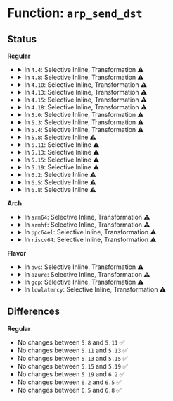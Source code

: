 # Function: <code>arp_send_dst</code>

## Status
<b>Regular</b>
<ul>
<li>
<details>
<summary>In <code>4.4</code>: Selective Inline, Transformation ⚠️</summary>

**Collision:** Unique Static

**Inline:** Selective

**Transformation:** True

**Instances:**

```
In net/ipv4/arp.c (ffffffff8178c2e0)
Location: net/ipv4/arp.c:297
Inline: True
Inline callers:
  - net/ipv4/arp.c:arp_solicit
  - net/ipv4/arp.c:arp_send
  - net/ipv4/arp.c:arp_process
  - net/ipv4/arp.c:arp_process
  - net/ipv4/arp.c:arp_process
Direct callers:
  - net/ipv4/arp.c:arp_solicit
  - net/ipv4/arp.c:arp_send
  - net/ipv4/arp.c:arp_process
  - net/ipv4/arp.c:arp_process
```
**Symbols:**

```
ffffffff8178c2e0-ffffffff8178c32c: arp_send_dst.part.15 (STB_LOCAL)
```
</details>
</li>
<li>
<details>
<summary>In <code>4.8</code>: Selective Inline, Transformation ⚠️</summary>

**Collision:** Unique Static

**Inline:** Selective

**Transformation:** True

**Instances:**

```
In net/ipv4/arp.c (ffffffff817fa6e6)
Location: net/ipv4/arp.c:297
Inline: True
Inline callers:
  - net/ipv4/arp.c:arp_process
  - net/ipv4/arp.c:arp_process
  - net/ipv4/arp.c:arp_solicit
  - net/ipv4/arp.c:arp_send
Direct callers:
  - net/ipv4/arp.c:arp_process
  - net/ipv4/arp.c:arp_process
  - net/ipv4/arp.c:arp_solicit
  - net/ipv4/arp.c:arp_send
```
**Symbols:**

```
ffffffff817f9910-ffffffff817f995c: arp_send_dst.part.17 (STB_LOCAL)
```
</details>
</li>
<li>
<details>
<summary>In <code>4.10</code>: Selective Inline, Transformation ⚠️</summary>

**Collision:** Unique Static

**Inline:** Selective

**Transformation:** True

**Instances:**

```
In net/ipv4/arp.c (ffffffff8182b5b6)
Location: net/ipv4/arp.c:297
Inline: True
Inline callers:
  - net/ipv4/arp.c:arp_process
  - net/ipv4/arp.c:arp_process
  - net/ipv4/arp.c:arp_solicit
  - net/ipv4/arp.c:arp_send
Direct callers:
  - net/ipv4/arp.c:arp_process
  - net/ipv4/arp.c:arp_process
  - net/ipv4/arp.c:arp_solicit
  - net/ipv4/arp.c:arp_send
```
**Symbols:**

```
ffffffff8182a7e0-ffffffff8182a82c: arp_send_dst.part.18 (STB_LOCAL)
```
</details>
</li>
<li>
<details>
<summary>In <code>4.13</code>: Selective Inline, Transformation ⚠️</summary>

**Collision:** Unique Static

**Inline:** Selective

**Transformation:** True

**Instances:**

```
In net/ipv4/arp.c (ffffffff8184c960)
Location: net/ipv4/arp.c:297
Inline: True
Inline callers:
  - net/ipv4/arp.c:arp_process
  - net/ipv4/arp.c:arp_process
  - net/ipv4/arp.c:arp_process
  - net/ipv4/arp.c:arp_solicit
  - net/ipv4/arp.c:arp_send
Direct callers:
  - net/ipv4/arp.c:arp_process
  - net/ipv4/arp.c:arp_process
  - net/ipv4/arp.c:arp_solicit
  - net/ipv4/arp.c:arp_send
```
**Symbols:**

```
ffffffff8184ba00-ffffffff8184ba3e: arp_send_dst.part.15 (STB_LOCAL)
```
</details>
</li>
<li>
<details>
<summary>In <code>4.15</code>: Selective Inline, Transformation ⚠️</summary>

**Collision:** Unique Static

**Inline:** Selective

**Transformation:** True

**Instances:**

```
In net/ipv4/arp.c (ffffffff818cc624)
Location: net/ipv4/arp.c:302
Inline: True
Inline callers:
  - net/ipv4/arp.c:arp_process
  - net/ipv4/arp.c:arp_process
  - net/ipv4/arp.c:arp_process
  - net/ipv4/arp.c:arp_solicit
  - net/ipv4/arp.c:arp_send
Direct callers:
  - net/ipv4/arp.c:arp_process
  - net/ipv4/arp.c:arp_process
  - net/ipv4/arp.c:arp_solicit
  - net/ipv4/arp.c:arp_send
```
**Symbols:**

```
ffffffff818cb670-ffffffff818cb6d8: arp_send_dst.part.16 (STB_LOCAL)
```
</details>
</li>
<li>
<details>
<summary>In <code>4.18</code>: Selective Inline, Transformation ⚠️</summary>

**Collision:** Unique Static

**Inline:** Selective

**Transformation:** True

**Instances:**

```
In net/ipv4/arp.c (ffffffff81922b21)
Location: net/ipv4/arp.c:302
Inline: True
Inline callers:
  - net/ipv4/arp.c:arp_process
  - net/ipv4/arp.c:arp_process
  - net/ipv4/arp.c:arp_process
  - net/ipv4/arp.c:arp_solicit
  - net/ipv4/arp.c:arp_send
Direct callers:
  - net/ipv4/arp.c:arp_process
  - net/ipv4/arp.c:arp_process
  - net/ipv4/arp.c:arp_solicit
  - net/ipv4/arp.c:arp_send
```
**Symbols:**

```
ffffffff81921b50-ffffffff81921bb1: arp_send_dst.part.21 (STB_LOCAL)
```
</details>
</li>
<li>
<details>
<summary>In <code>5.0</code>: Selective Inline, Transformation ⚠️</summary>

**Collision:** Unique Static

**Inline:** Selective

**Transformation:** True

**Instances:**

```
In net/ipv4/arp.c (ffffffff8195191b)
Location: net/ipv4/arp.c:302
Inline: True
Inline callers:
  - net/ipv4/arp.c:arp_process
  - net/ipv4/arp.c:arp_process
  - net/ipv4/arp.c:arp_process
  - net/ipv4/arp.c:arp_solicit
  - net/ipv4/arp.c:arp_send
Direct callers:
  - net/ipv4/arp.c:arp_process
  - net/ipv4/arp.c:arp_process
  - net/ipv4/arp.c:arp_solicit
  - net/ipv4/arp.c:arp_send
```
**Symbols:**

```
ffffffff81950970-ffffffff819509d1: arp_send_dst.part.21 (STB_LOCAL)
```
</details>
</li>
<li>
<details>
<summary>In <code>5.3</code>: Selective Inline, Transformation ⚠️</summary>

**Collision:** Unique Static

**Inline:** Selective

**Transformation:** True

**Instances:**

```
In net/ipv4/arp.c (ffffffff819b61f0)
Location: net/ipv4/arp.c:298
Inline: True
Inline callers:
  - net/ipv4/arp.c:arp_process
  - net/ipv4/arp.c:arp_process
  - net/ipv4/arp.c:arp_process
  - net/ipv4/arp.c:arp_solicit
  - net/ipv4/arp.c:arp_send
Direct callers:
  - net/ipv4/arp.c:arp_process
  - net/ipv4/arp.c:arp_process
  - net/ipv4/arp.c:arp_solicit
  - net/ipv4/arp.c:arp_send
```
**Symbols:**

```
ffffffff819b5250-ffffffff819b52a5: arp_send_dst.part.0 (STB_LOCAL)
ffffffff819b6d2a-ffffffff819b6d3d: arp_send_dst.part.0.cold (STB_LOCAL)
```
</details>
</li>
<li>
<details>
<summary>In <code>5.4</code>: Selective Inline, Transformation ⚠️</summary>

**Collision:** Unique Static

**Inline:** Selective

**Transformation:** True

**Instances:**

```
In net/ipv4/arp.c (ffffffff819ecf10)
Location: net/ipv4/arp.c:298
Inline: True
Inline callers:
  - net/ipv4/arp.c:arp_process
  - net/ipv4/arp.c:arp_process
  - net/ipv4/arp.c:arp_process
  - net/ipv4/arp.c:arp_solicit
  - net/ipv4/arp.c:arp_send
Direct callers:
  - net/ipv4/arp.c:arp_process
  - net/ipv4/arp.c:arp_process
  - net/ipv4/arp.c:arp_solicit
  - net/ipv4/arp.c:arp_send
```
**Symbols:**

```
ffffffff819ebf80-ffffffff819ebfcc: arp_send_dst.part.0 (STB_LOCAL)
```
</details>
</li>
<li>
<details>
<summary>In <code>5.8</code>: Selective Inline ⚠️</summary>

```c
void arp_send_dst(int type, int ptype, __be32 dest_ip, struct net_device *dev, __be32 src_ip, const unsigned char *dest_hw, const unsigned char *src_hw, const unsigned char *target_hw, struct dst_entry *dst);
```

**Collision:** Unique Static

**Inline:** Selective

**Transformation:** False

**Instances:**

```
In net/ipv4/arp.c (ffffffff81ada025)
Location: net/ipv4/arp.c:298
Inline: True
Inline callers:
  - net/ipv4/arp.c:arp_send
  - net/ipv4/arp.c:arp_send
Direct callers:
  - net/ipv4/arp.c:arp_process
  - net/ipv4/arp.c:arp_process
  - net/ipv4/arp.c:arp_solicit
```
**Symbols:**

```
ffffffff81ad9ce0-ffffffff81ad9d3b: arp_send_dst (STB_LOCAL)
```
</details>
</li>
<li>
<details>
<summary>In <code>5.11</code>: Selective Inline ⚠️</summary>

```c
void arp_send_dst(int type, int ptype, __be32 dest_ip, struct net_device *dev, __be32 src_ip, const unsigned char *dest_hw, const unsigned char *src_hw, const unsigned char *target_hw, struct dst_entry *dst);
```

**Collision:** Unique Static

**Inline:** Selective

**Transformation:** False

**Instances:**

```
In net/ipv4/arp.c (ffffffff81ae6a95)
Location: net/ipv4/arp.c:300
Inline: True
Inline callers:
  - net/ipv4/arp.c:arp_send
  - net/ipv4/arp.c:arp_send
Direct callers:
  - net/ipv4/arp.c:arp_process
  - net/ipv4/arp.c:arp_process
  - net/ipv4/arp.c:arp_solicit
```
**Symbols:**

```
ffffffff81ae6740-ffffffff81ae679b: arp_send_dst (STB_LOCAL)
```
</details>
</li>
<li>
<details>
<summary>In <code>5.13</code>: Selective Inline ⚠️</summary>

```c
void arp_send_dst(int type, int ptype, __be32 dest_ip, struct net_device *dev, __be32 src_ip, const unsigned char *dest_hw, const unsigned char *src_hw, const unsigned char *target_hw, struct dst_entry *dst);
```

**Collision:** Unique Static

**Inline:** Selective

**Transformation:** False

**Instances:**

```
In net/ipv4/arp.c (ffffffff81ad1d65)
Location: net/ipv4/arp.c:300
Inline: True
Inline callers:
  - net/ipv4/arp.c:arp_send
  - net/ipv4/arp.c:arp_send
Direct callers:
  - net/ipv4/arp.c:arp_process
  - net/ipv4/arp.c:arp_process
  - net/ipv4/arp.c:arp_solicit
```
**Symbols:**

```
ffffffff81ad1a10-ffffffff81ad1a6b: arp_send_dst (STB_LOCAL)
```
</details>
</li>
<li>
<details>
<summary>In <code>5.15</code>: Selective Inline ⚠️</summary>

```c
void arp_send_dst(int type, int ptype, __be32 dest_ip, struct net_device *dev, __be32 src_ip, const unsigned char *dest_hw, const unsigned char *src_hw, const unsigned char *target_hw, struct dst_entry *dst);
```

**Collision:** Unique Static

**Inline:** Selective

**Transformation:** False

**Instances:**

```
In net/ipv4/arp.c (ffffffff81b909b5)
Location: net/ipv4/arp.c:300
Inline: True
Inline callers:
  - net/ipv4/arp.c:arp_send
  - net/ipv4/arp.c:arp_send
Direct callers:
  - net/ipv4/arp.c:arp_process
  - net/ipv4/arp.c:arp_process
  - net/ipv4/arp.c:arp_solicit
```
**Symbols:**

```
ffffffff81b90640-ffffffff81b906c0: arp_send_dst (STB_LOCAL)
```
</details>
</li>
<li>
<details>
<summary>In <code>5.19</code>: Selective Inline ⚠️</summary>

```c
void arp_send_dst(int type, int ptype, __be32 dest_ip, struct net_device *dev, __be32 src_ip, const unsigned char *dest_hw, const unsigned char *src_hw, const unsigned char *target_hw, struct dst_entry *dst);
```

**Collision:** Unique Static

**Inline:** Selective

**Transformation:** False

**Instances:**

```
In net/ipv4/arp.c (ffffffff81d21e95)
Location: net/ipv4/arp.c:300
Inline: True
Inline callers:
  - net/ipv4/arp.c:arp_send
  - net/ipv4/arp.c:arp_send
Direct callers:
  - net/ipv4/arp.c:arp_process
  - net/ipv4/arp.c:arp_process
  - net/ipv4/arp.c:arp_solicit
```
**Symbols:**

```
ffffffff81d21ab0-ffffffff81d21b58: arp_send_dst (STB_LOCAL)
```
</details>
</li>
<li>
<details>
<summary>In <code>6.2</code>: Selective Inline ⚠️</summary>

```c
void arp_send_dst(int type, int ptype, __be32 dest_ip, struct net_device *dev, __be32 src_ip, const unsigned char *dest_hw, const unsigned char *src_hw, const unsigned char *target_hw, struct dst_entry *dst);
```

**Collision:** Unique Static

**Inline:** Selective

**Transformation:** False

**Instances:**

```
In net/ipv4/arp.c (ffffffff81ee92f5)
Location: net/ipv4/arp.c:301
Inline: True
Inline callers:
  - net/ipv4/arp.c:arp_send
  - net/ipv4/arp.c:arp_send
Direct callers:
  - net/ipv4/arp.c:arp_process
  - net/ipv4/arp.c:arp_process
  - net/ipv4/arp.c:arp_solicit
```
**Symbols:**

```
ffffffff81ee8ef0-ffffffff81ee8f98: arp_send_dst (STB_LOCAL)
```
</details>
</li>
<li>
<details>
<summary>In <code>6.5</code>: Selective Inline ⚠️</summary>

```c
void arp_send_dst(int type, int ptype, __be32 dest_ip, struct net_device *dev, __be32 src_ip, const unsigned char *dest_hw, const unsigned char *src_hw, const unsigned char *target_hw, struct dst_entry *dst);
```

**Collision:** Unique Static

**Inline:** Selective

**Transformation:** False

**Instances:**

```
In net/ipv4/arp.c (ffffffff81f48c25)
Location: net/ipv4/arp.c:301
Inline: True
Inline callers:
  - net/ipv4/arp.c:arp_send
  - net/ipv4/arp.c:arp_send
Direct callers:
  - net/ipv4/arp.c:arp_process
  - net/ipv4/arp.c:arp_process
  - net/ipv4/arp.c:arp_solicit
```
**Symbols:**

```
ffffffff81f488b0-ffffffff81f48969: arp_send_dst (STB_LOCAL)
```
</details>
</li>
<li>
<details>
<summary>In <code>6.8</code>: Selective Inline ⚠️</summary>

```c
void arp_send_dst(int type, int ptype, __be32 dest_ip, struct net_device *dev, __be32 src_ip, const unsigned char *dest_hw, const unsigned char *src_hw, const unsigned char *target_hw, struct dst_entry *dst);
```

**Collision:** Unique Static

**Inline:** Selective

**Transformation:** False

**Instances:**

```
In net/ipv4/arp.c (ffffffff8200ed85)
Location: net/ipv4/arp.c:301
Inline: True
Inline callers:
  - net/ipv4/arp.c:arp_send
  - net/ipv4/arp.c:arp_send
Direct callers:
  - net/ipv4/arp.c:arp_process
  - net/ipv4/arp.c:arp_process
  - net/ipv4/arp.c:arp_solicit
```
**Symbols:**

```
ffffffff8200ea10-ffffffff8200eac9: arp_send_dst (STB_LOCAL)
```
</details>
</li>
</ul>
<b>Arch</b>
<ul>
<li>
<details>
<summary>In <code>arm64</code>: Selective Inline, Transformation ⚠️</summary>

**Collision:** Unique Static

**Inline:** Selective

**Transformation:** True

**Instances:**

```
In net/ipv4/arp.c (ffff800010ca2964)
Location: net/ipv4/arp.c:298
Inline: True
Inline callers:
  - net/ipv4/arp.c:arp_process
  - net/ipv4/arp.c:arp_process
  - net/ipv4/arp.c:arp_process
  - net/ipv4/arp.c:arp_solicit
  - net/ipv4/arp.c:arp_send
Direct callers:
  - net/ipv4/arp.c:arp_process
  - net/ipv4/arp.c:arp_process
  - net/ipv4/arp.c:arp_process
  - net/ipv4/arp.c:arp_solicit
  - net/ipv4/arp.c:arp_send
```
**Symbols:**

```
ffff800010ca1a10-ffff800010ca1b00: arp_send_dst.part.0 (STB_LOCAL)
```
</details>
</li>
<li>
<details>
<summary>In <code>armhf</code>: Selective Inline, Transformation ⚠️</summary>

**Collision:** Unique Static

**Inline:** Selective

**Transformation:** True

**Instances:**

```
In net/ipv4/arp.c (c0daf7cc)
Location: net/ipv4/arp.c:298
Inline: True
Inline callers:
  - net/ipv4/arp.c:arp_process
  - net/ipv4/arp.c:arp_process
  - net/ipv4/arp.c:arp_process
  - net/ipv4/arp.c:arp_solicit
  - net/ipv4/arp.c:arp_send
Direct callers:
  - net/ipv4/arp.c:arp_process
  - net/ipv4/arp.c:arp_process
  - net/ipv4/arp.c:arp_solicit
  - net/ipv4/arp.c:arp_send
```
**Symbols:**

```
c0dae880-c0dae934: arp_send_dst.part.0 (STB_LOCAL)
```
</details>
</li>
<li>
<details>
<summary>In <code>ppc64el</code>: Selective Inline, Transformation ⚠️</summary>

**Collision:** Unique Static

**Inline:** Selective

**Transformation:** True

**Instances:**

```
In net/ipv4/arp.c (c000000000db60b4)
Location: net/ipv4/arp.c:298
Inline: True
Inline callers:
  - net/ipv4/arp.c:arp_process
  - net/ipv4/arp.c:arp_process
  - net/ipv4/arp.c:arp_solicit
  - net/ipv4/arp.c:arp_send
Direct callers:
  - net/ipv4/arp.c:arp_process
  - net/ipv4/arp.c:arp_process
  - net/ipv4/arp.c:arp_solicit
  - net/ipv4/arp.c:arp_send
```
**Symbols:**

```
c000000000db4ce0-c000000000db4d64: arp_send_dst.part.0 (STB_LOCAL)
```
</details>
</li>
<li>
<details>
<summary>In <code>riscv64</code>: Selective Inline, Transformation ⚠️</summary>

**Collision:** Unique Static

**Inline:** Selective

**Transformation:** True

**Instances:**

```
In net/ipv4/arp.c (ffffffe0007fe912)
Location: net/ipv4/arp.c:298
Inline: True
Inline callers:
  - net/ipv4/arp.c:arp_process
  - net/ipv4/arp.c:arp_process
  - net/ipv4/arp.c:arp_solicit
  - net/ipv4/arp.c:arp_send
Direct callers:
  - net/ipv4/arp.c:arp_process
  - net/ipv4/arp.c:arp_process
  - net/ipv4/arp.c:arp_solicit
  - net/ipv4/arp.c:arp_send
```
**Symbols:**

```
ffffffe0007fe24c-ffffffe0007fe2e8: arp_send_dst.part.0 (STB_LOCAL)
```
</details>
</li>
</ul>
<b>Flavor</b>
<ul>
<li>
<details>
<summary>In <code>aws</code>: Selective Inline, Transformation ⚠️</summary>

**Collision:** Unique Static

**Inline:** Selective

**Transformation:** True

**Instances:**

```
In net/ipv4/arp.c (ffffffff8198cccc)
Location: net/ipv4/arp.c:298
Inline: True
Inline callers:
  - net/ipv4/arp.c:arp_process
  - net/ipv4/arp.c:arp_process
  - net/ipv4/arp.c:arp_solicit
  - net/ipv4/arp.c:arp_send
Direct callers:
  - net/ipv4/arp.c:arp_process
  - net/ipv4/arp.c:arp_process
  - net/ipv4/arp.c:arp_solicit
  - net/ipv4/arp.c:arp_send
```
**Symbols:**

```
ffffffff8198bdb0-ffffffff8198bdfc: arp_send_dst.part.0 (STB_LOCAL)
```
</details>
</li>
<li>
<details>
<summary>In <code>azure</code>: Selective Inline, Transformation ⚠️</summary>

**Collision:** Unique Static

**Inline:** Selective

**Transformation:** True

**Instances:**

```
In net/ipv4/arp.c (ffffffff8194678c)
Location: net/ipv4/arp.c:298
Inline: True
Inline callers:
  - net/ipv4/arp.c:arp_process
  - net/ipv4/arp.c:arp_process
  - net/ipv4/arp.c:arp_solicit
  - net/ipv4/arp.c:arp_send
Direct callers:
  - net/ipv4/arp.c:arp_process
  - net/ipv4/arp.c:arp_process
  - net/ipv4/arp.c:arp_solicit
  - net/ipv4/arp.c:arp_send
```
**Symbols:**

```
ffffffff81945870-ffffffff819458bc: arp_send_dst.part.0 (STB_LOCAL)
```
</details>
</li>
<li>
<details>
<summary>In <code>gcp</code>: Selective Inline, Transformation ⚠️</summary>

**Collision:** Unique Static

**Inline:** Selective

**Transformation:** True

**Instances:**

```
In net/ipv4/arp.c (ffffffff819f7550)
Location: net/ipv4/arp.c:298
Inline: True
Inline callers:
  - net/ipv4/arp.c:arp_process
  - net/ipv4/arp.c:arp_process
  - net/ipv4/arp.c:arp_process
  - net/ipv4/arp.c:arp_solicit
  - net/ipv4/arp.c:arp_send
Direct callers:
  - net/ipv4/arp.c:arp_process
  - net/ipv4/arp.c:arp_process
  - net/ipv4/arp.c:arp_solicit
  - net/ipv4/arp.c:arp_send
```
**Symbols:**

```
ffffffff819f65c0-ffffffff819f660c: arp_send_dst.part.0 (STB_LOCAL)
```
</details>
</li>
<li>
<details>
<summary>In <code>lowlatency</code>: Selective Inline, Transformation ⚠️</summary>

**Collision:** Unique Static

**Inline:** Selective

**Transformation:** True

**Instances:**

```
In net/ipv4/arp.c (ffffffff81a01770)
Location: net/ipv4/arp.c:298
Inline: True
Inline callers:
  - net/ipv4/arp.c:arp_process
  - net/ipv4/arp.c:arp_process
  - net/ipv4/arp.c:arp_process
  - net/ipv4/arp.c:arp_solicit
  - net/ipv4/arp.c:arp_send
Direct callers:
  - net/ipv4/arp.c:arp_process
  - net/ipv4/arp.c:arp_process
  - net/ipv4/arp.c:arp_solicit
  - net/ipv4/arp.c:arp_send
```
**Symbols:**

```
ffffffff81a007d0-ffffffff81a0081c: arp_send_dst.part.0 (STB_LOCAL)
```
</details>
</li>
</ul>

## Differences
<b>Regular</b>
<ul>
<li>
No changes between <code>5.8</code> and <code>5.11</code> ✅
</li>
<li>
No changes between <code>5.11</code> and <code>5.13</code> ✅
</li>
<li>
No changes between <code>5.13</code> and <code>5.15</code> ✅
</li>
<li>
No changes between <code>5.15</code> and <code>5.19</code> ✅
</li>
<li>
No changes between <code>5.19</code> and <code>6.2</code> ✅
</li>
<li>
No changes between <code>6.2</code> and <code>6.5</code> ✅
</li>
<li>
No changes between <code>6.5</code> and <code>6.8</code> ✅
</li>
</ul>
